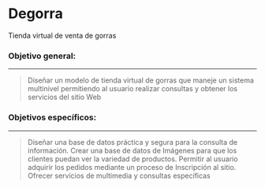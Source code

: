 # Degorra
Tienda virtual de venta de gorras


### Objetivo general:
***
> Diseñar un modelo de tienda virtual de gorras que maneje un sistema multinivel permitiendo al usuario realizar consultas y obtener los servicios del sitio Web

### Objetivos específicos:
***
> Diseñar una base de datos práctica y segura para la consulta de
información.
> Crear una base de datos de Imágenes para que los clientes puedan
ver la variedad de productos.
> Permitir al usuario adquirir los pedidos mediante un proceso de
Inscripción al sitio.
Ofrecer servicios de multimedia y consultas específicas
